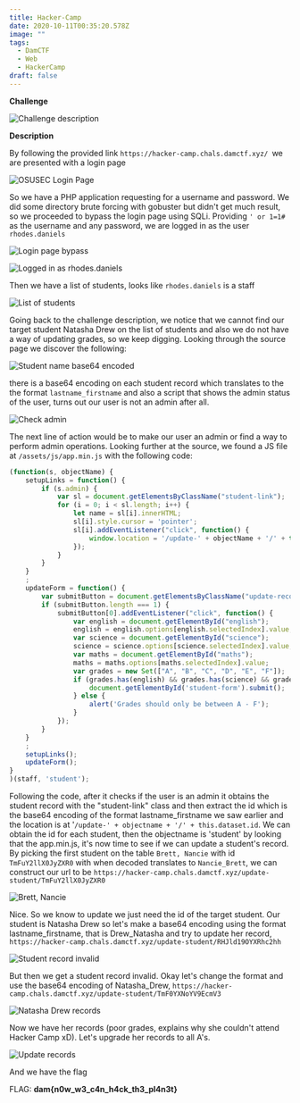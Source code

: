 ```yaml
---
title: Hacker-Camp
date: 2020-10-11T00:35:20.578Z
image: ""
tags:
  - DamCTF
  - Web
  - HackerCamp
draft: false
---
```

**Challenge**

![](/images/hacker-camp-damctf.png "Challenge description")

**Description**

By following the provided link `https://hacker-camp.chals.damctf.xyz/ `we are presented with a login page

![](/images/home-page.png "OSUSEC Login Page")

So we have a PHP application requesting for a username and password. We did some directory brute forcing with gobuster but didn't get much result, so we proceeded to bypass the login page using SQLi. Providing `' or 1=1#` as the username and any password, we are logged in as the user `rhodes.daniels`

![](/images/sqli.png "Login page bypass")

![](/images/rhodes.png "Logged in as rhodes.daniels")



Then we have a list of students, looks like `rhodes.daniels` is a staff

![](/images/students.png "List of students")

Going back to the challenge description, we notice that we cannot find our target student Natasha Drew on the list of students and also we do not have a way of updating grades, so we keep digging. Looking through the source page we discover the following:

![](/images/table.png "Student name base64 encoded")

there is a base64 encoding on each student record which translates to the the format `lastname_firstname` and also a script that shows the admin status of the user, turns out our user is not an admin after all.

![](/images/admin_script.png "Check admin")

The next line of action would be to make our user an admin or find a way to perform admin operations. Looking further at the source, we found a JS file at `/assets/js/app.min.js` with the following code:

```javascript
(function(s, objectName) {
    setupLinks = function() {
        if (s.admin) {
            var sl = document.getElementsByClassName("student-link");
            for (i = 0; i < sl.length; i++) {
                let name = sl[i].innerHTML;
                sl[i].style.cursor = 'pointer';
                sl[i].addEventListener("click", function() {
                    window.location = '/update-' + objectName + '/' + this.dataset.id;
                });
            }
        }
    }
    ;
    updateForm = function() {
        var submitButton = document.getElementsByClassName("update-record");
        if (submitButton.length === 1) {
            submitButton[0].addEventListener("click", function() {
                var english = document.getElementById("english");
                english = english.options[english.selectedIndex].value;
                var science = document.getElementById("science");
                science = science.options[science.selectedIndex].value;
                var maths = document.getElementById("maths");
                maths = maths.options[maths.selectedIndex].value;
                var grades = new Set(["A", "B", "C", "D", "E", "F"]);
                if (grades.has(english) && grades.has(science) && grades.has(maths)) {
                    document.getElementById('student-form').submit();
                } else {
                    alert('Grades should only be between A - F');
                }
            });
        }
    }
    ;
    setupLinks();
    updateForm();
}
)(staff, 'student');
```

Following the code, after it checks if the user is an admin it obtains the student record with the "student-link" class and then extract the id which is the base64 encoding of the format lastname_firstname we saw earlier and the location is at '`/update-' + objectname + '/' + this.dataset.id`. We can obtain the id for each student, then the objectname is 'student' by looking that the app.min.js, it's now time to see if we can update a student's record. By picking the first student on the table `Brett, Nancie` with id `TmFuY2llX0JyZXR0` with when decoded translates to `Nancie_Brett`, we can construct our url to be `https://hacker-camp.chals.damctf.xyz/update-student/TmFuY2llX0JyZXR0`

![](/images/brett.png "Brett, Nancie")

Nice. So we know to update we just need the id of the target student. Our student is Natasha Drew so let's make a base64 encoding using the format lastname_firstname, that is Drew_Natasha and try to update her record, `https://hacker-camp.chals.damctf.xyz/update-student/RHJld19OYXRhc2hh`

![](/images/invalid.png "Student record invalid")

But then we get a student record invalid. Okay let's change the format and use the base64 encoding of Natasha_Drew, `https://hacker-camp.chals.damctf.xyz/update-student/TmF0YXNoYV9EcmV3`

![](/images/drew.png "Natasha Drew records")

Now we have her records (poor grades, explains why she couldn't attend Hacker Camp xD). Let's upgrade her records to all A's.

![](/images/finale.png "Update records")

 And we have the flag

FLAG: **dam{n0w_w3_c4n_h4ck_th3_pl4n3t}**